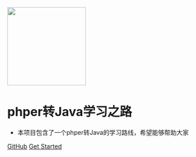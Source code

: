<img width="180px" src="https://cyc-1256109796.cos.ap-guangzhou.myqcloud.com/LogoMakr_1J56bI.png">

# phper转Java学习之路

- 本项目包含了一个phper转Java的学习路线，希望能够帮助大家

[GitHub](https://github.com/spectrelb/PhperToJava.git)
[Get Started](README.md)
